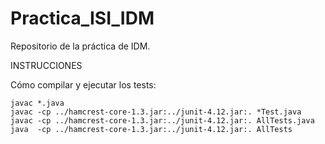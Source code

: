 # Practica_ISI_IDM
Repositorio de la práctica de IDM.

INSTRUCCIONES

Cómo compilar y ejecutar los tests:

```
javac *.java
javac -cp ../hamcrest-core-1.3.jar:../junit-4.12.jar:. *Test.java
javac -cp ../hamcrest-core-1.3.jar:../junit-4.12.jar:. AllTests.java
java  -cp ../hamcrest-core-1.3.jar:../junit-4.12.jar:. AllTests
```
